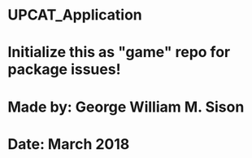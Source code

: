 # UPCAT_Application

# Initialize this as "game" repo for package issues!

# Made by: George William M. Sison
# Date: March 2018